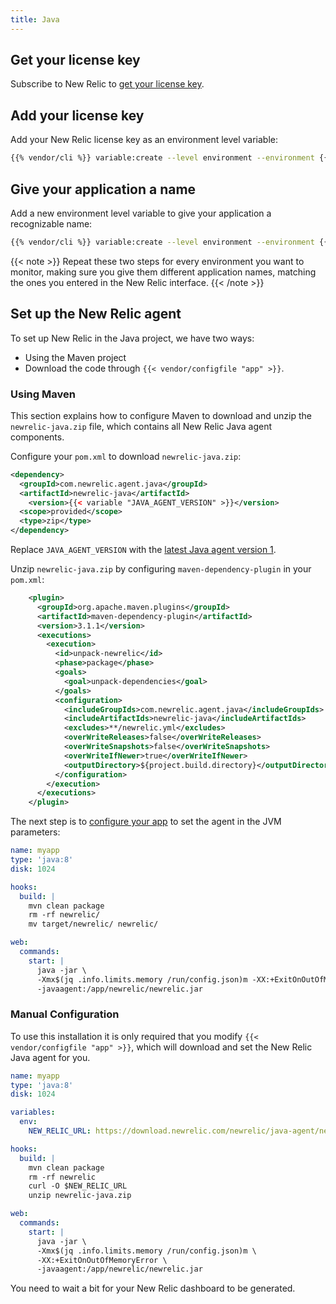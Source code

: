 ```yaml
---
title: Java
---
```


## Get your license key

Subscribe to New Relic to [get your license key](https://docs.newrelic.com/docs/apis/intro-apis/new-relic-api-keys/).

## Add your license key

Add your New Relic license key as an environment level variable:

```bash
{{% vendor/cli %}} variable:create --level environment --environment {{< variable "ENVIRONMENT_NAME" >}} --visible-build false --inheritable false env:NEW_RELIC_LICENSE_KEY --value {{< variable "NEW_RELIC_LICENSE_KEY" >}}
```

## Give your application a name

Add a new environment level variable to give your application a recognizable name:

```bash
{{% vendor/cli %}} variable:create --level environment --environment {{< variable "ENVIRONMENT_NAME" >}} --visible-build false --inheritable false env:NEW_RELIC_APP_NAME --value {{< variable "APP_NAME" >}}
```

{{< note >}}
Repeat these two steps for every environment you want to monitor, making sure you give them different application names, matching the ones you entered in the New Relic interface.
{{< /note >}}

## Set up the New Relic agent

To set up New Relic in the Java project, we have two ways:

- Using the Maven project
- Download the code through `{{< vendor/configfile "app" >}}`.

### Using Maven

This section explains how to configure Maven to download and unzip the `newrelic-java.zip` file, which contains all New Relic Java agent components.

Configure your `pom.xml` to download `newrelic-java.zip`:

```xml
<dependency>
  <groupId>com.newrelic.agent.java</groupId>
  <artifactId>newrelic-java</artifactId>
    <version>{{< variable "JAVA_AGENT_VERSION" >}}</version>
  <scope>provided</scope>
  <type>zip</type>
</dependency>
```

Replace `JAVA_AGENT_VERSION` with the [latest Java agent version 1](https://docs.newrelic.com/docs/agents/java-agent/getting-started/java-release-notes).

Unzip `newrelic-java.zip` by configuring `maven-dependency-plugin` in your `pom.xml`:

```xml
    <plugin>
      <groupId>org.apache.maven.plugins</groupId>
      <artifactId>maven-dependency-plugin</artifactId>
      <version>3.1.1</version>
      <executions>
        <execution>
          <id>unpack-newrelic</id>
          <phase>package</phase>
          <goals>
            <goal>unpack-dependencies</goal>
          </goals>
          <configuration>
            <includeGroupIds>com.newrelic.agent.java</includeGroupIds>
            <includeArtifactIds>newrelic-java</includeArtifactIds>
            <excludes>**/newrelic.yml</excludes>
            <overWriteReleases>false</overWriteReleases>
            <overWriteSnapshots>false</overWriteSnapshots>
            <overWriteIfNewer>true</overWriteIfNewer>
            <outputDirectory>${project.build.directory}</outputDirectory>
          </configuration>
        </execution>
      </executions>
    </plugin>
```

The next step is to [configure your app](../../../create-apps/_index.md) to set the agent in the JVM parameters:

```yaml {configFile="app"}
name: myapp
type: 'java:8'
disk: 1024

hooks:
  build: |
    mvn clean package
    rm -rf newrelic/
    mv target/newrelic/ newrelic/

web:
  commands:
    start: |
      java -jar \
      -Xmx$(jq .info.limits.memory /run/config.json)m -XX:+ExitOnOutOfMemoryError \
      -javaagent:/app/newrelic/newrelic.jar
```

### Manual Configuration

To use this installation it is only required that you modify `{{< vendor/configfile "app" >}}`, which will download and set the New Relic Java agent for you.

```yaml {configFile="app"}
name: myapp
type: 'java:8'
disk: 1024

variables:
  env:
    NEW_RELIC_URL: https://download.newrelic.com/newrelic/java-agent/newrelic-agent/current/newrelic-java.zip

hooks:
  build: |
    mvn clean package
    rm -rf newrelic
    curl -O $NEW_RELIC_URL
    unzip newrelic-java.zip

web:
  commands:
    start: |
      java -jar \
      -Xmx$(jq .info.limits.memory /run/config.json)m \
      -XX:+ExitOnOutOfMemoryError \
      -javaagent:/app/newrelic/newrelic.jar
```

You need to wait a bit for your New Relic dashboard to be generated.
